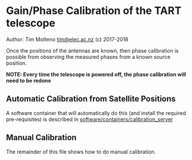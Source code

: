 # Gain/Phase Calibration of the TART telescope

Author: Tim Molteno tim@elec.ac.nz (c) 2017-2018

Once the positions of the antennas are known, then phase calibration is possible from observing the measured phases from a known source position.

**NOTE: Every time the telescope is powered off, the phase calibration will need to be redone**


## Automatic Calibration from Satellite Positions

A software container that will automatically do this (and install the required pre-requisites) is described in [software/containers/calibration_server](../../../software/containers/calibration_server/README.md)


## Manual Calibration

The remainder of this file shows how to do manual calibration.
